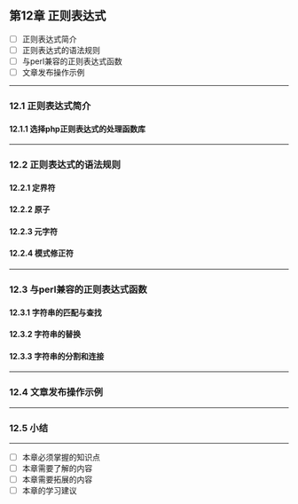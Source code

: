## 第12章 正则表达式
- [ ] 正则表达式简介
- [ ] 正则表达式的语法规则
- [ ] 与perl兼容的正则表达式函数
- [ ] 文章发布操作示例

---

### 12.1 正则表达式简介  
#### 12.1.1 选择php正则表达式的处理函数库  

---

### 12.2 正则表达式的语法规则  
#### 12.2.1 定界符  
#### 12.2.2 原子  
#### 12.2.3 元字符  
#### 12.2.4 模式修正符  

---

### 12.3 与perl兼容的正则表达式函数
#### 12.3.1 字符串的匹配与查找  
#### 12.3.2 字符串的替换  
#### 12.3.3 字符串的分割和连接  

---

### 12.4 文章发布操作示例

---

### 12.5 小结  

---

- [ ] 本章必须掌握的知识点
- [ ] 本章需要了解的内容
- [ ] 本章需要拓展的内容
- [ ] 本章的学习建议